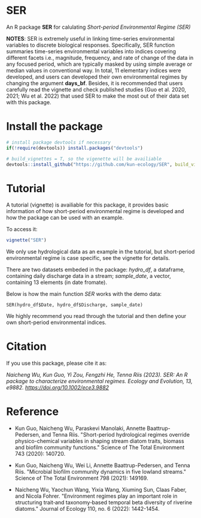 # SER
An R package **SER** for calulating _Short-period Environmental Regime (SER)_

**NOTES**: SER is extremely useful in linking time-series environmental variables to discrete biological responses. Specifically, SER function summaries time-series environmental variables into indices covering different facets i.e., magnitude, frequency, and rate of change of the data in any focused period, which are typically masked by using simple average or median values in conventional way. In total, 11 elementary indices were developed, and users can developed their own environmental regimes by changing the argument **days_bf**. Besides, it is recommended that users carefully read the vignette and check published studies (Guo et al. 2020, 2021; Wu et al. 2022) that used SER to make the most out of their data set with this package.

# Install the package

```R  
# install package devtools if necessary
if(!require(devtools)) install.packages("devtools")

# build_vignettes = T, so the vigenette will be availiable
devtools::install_github("https://github.com/kun-ecology/SER", build_vignettes=	TRUE)
```
# Tutorial
A tutorial (vignette) is availiable for this package, it provides basic information of how short-period environmental regime is developed and how the package can be used with an example. 

To access it:
```R
vignette("SER")
```

We only use hydrological data as an example in the tutorial, but short-period environmental regime is case specific, see the vignette for details. 

There are two datasets embeded in the package: _hydro_df_, a dataframe, containing daily discharge data in a stream; _sample_date_, a vector, containing 13 elements (in date fromate).  

Below is how the main function _SER_ works with the demo data:

`SER(hydro_df$Date, hydro_df$Discharge, sample_date)`

We highly recommend you read through the tutorial and then define your own short-period environmental indices.

# Citation
If you use this package, please cite it as:

_Naicheng Wu, Kun Guo, Yi Zou, Fengzhi He, Tenna Riis (2023). SER: An R package to characterize environmental regimes. Ecology and Evolution, 13, e9882. https://doi.org/10.1002/ece3.9882_

# Reference
+ Kun Guo, Naicheng Wu, Paraskevi Manolaki, Annette Baattrup-Pedersen, and Tenna Riis. "Short-period hydrological regimes override physico-chemical variables in shaping stream diatom traits, biomass and biofilm community functions." Science of The Total Environment 743 (2020): 140720.

+ Kun Guo, Naicheng Wu, Wei Li, Annette Baattrup-Pedersen, and Tenna Riis. "Microbial biofilm community dynamics in five lowland streams." Science of The Total Environment 798 (2021): 149169.

+ Naicheng Wu, Yaochun Wang, Yixia Wang, Xiuming Sun, Claas Faber, and Nicola Fohrer. "Environment regimes play an important role in structuring trait‐and taxonomy‐based temporal beta diversity of riverine diatoms." Journal of Ecology 110, no. 6 (2022): 1442-1454.

